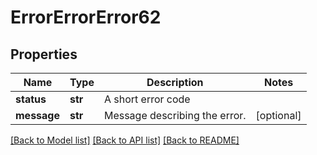 # ErrorErrorError62

## Properties
Name | Type | Description | Notes
------------ | ------------- | ------------- | -------------
**status** | **str** | A short error code | 
**message** | **str** | Message describing the error. | [optional] 

[[Back to Model list]](../README.md#documentation-for-models) [[Back to API list]](../README.md#documentation-for-api-endpoints) [[Back to README]](../README.md)


